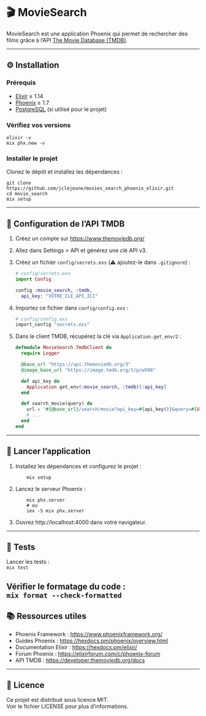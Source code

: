 # 🎬 MovieSearch

MovieSearch est une application Phoenix qui permet de rechercher des films grâce à l’API [The Movie Database (TMDB)](https://www.themoviedb.org/).

---

## ⚙️ Installation

### Prérequis

- [Elixir](https://elixir-lang.org/install.html) ≥ 1.14  
- [Phoenix](https://hexdocs.pm/phoenix/installation.html) ≥ 1.7  
- [PostgreSQL](https://www.postgresql.org/download/) (si utilisé pour le projet)

### Vérifiez vos versions
```shell
elixir -v  
mix phx.new -v  
```

### Installer le projet

Clonez le dépôt et installez les dépendances :
```shell 
git clone https://github.com/jclejeune/movies_search_phoenix_elixir.git  
cd movie_search  
mix setup  
```

---

## 🔑 Configuration de l’API TMDB

1. Créez un compte sur https://www.themoviedb.org/  

2. Allez dans Settings > API et générez une clé API v3.  

3. Créez un fichier `config/secrets.exs` (⚠️ ajoutez-le dans `.gitignore`) :

    ```elixir
    # config/secrets.exs
    import Config

    config :movie_search, :tmdb,
      api_key: "VOTRE_CLE_API_ICI"
    ```

4. Importez ce fichier dans `config/config.exs` :

    ```elixir
    # config/config.exs
    import_config "secrets.exs"
    ```

5. Dans le client TMDB, récupérez la clé via `Application.get_env/2` :

    ```elixir
    defmodule MovieSearch.TmdbClient do
      require Logger

      @base_url "https://api.themoviedb.org/3"
      @image_base_url "https://image.tmdb.org/t/p/w500"

      def api_key do
        Application.get_env(:movie_search, :tmdb)[:api_key]
      end

      def search_movie(query) do
        url = "#{@base_url}/search/movie?api_key=#{api_key()}&query=#{URI.encode(query)}"
        # ...
      end
    end
    ```

---

## 🚀 Lancer l’application

1. Installez les dépendances et configurez le projet :  
    ```
        mix setup
    ```

2. Lancez le serveur Phoenix :  
    ```
        mix phx.server
        # ou
        iex -S mix phx.server
    ```

3. Ouvrez http://localhost:4000 dans votre navigateur.

---

## 🧪 Tests

Lancer les tests :  
    ```
    mix test
    ```

Vérifier le formatage du code :  
    ```
    mix format --check-formatted
    ```
---

## 📚 Ressources utiles

- Phoenix Framework : https://www.phoenixframework.org/  
- Guides Phoenix : https://hexdocs.pm/phoenix/overview.html  
- Documentation Elixir : https://hexdocs.pm/elixir/  
- Forum Phoenix : https://elixirforum.com/c/phoenix-forum  
- API TMDB : https://developer.themoviedb.org/docs  

---

## 📜 Licence

Ce projet est distribué sous licence MIT.  
Voir le fichier LICENSE pour plus d’informations.

